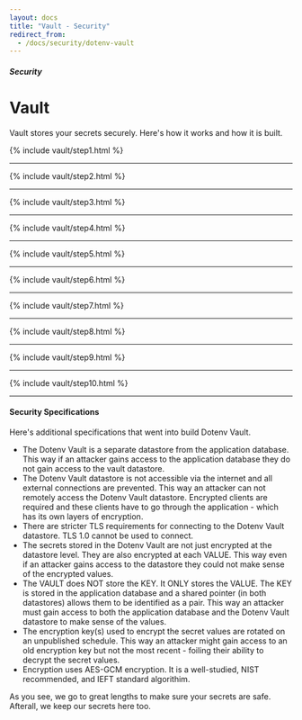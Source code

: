```yaml
---
layout: docs
title: "Vault - Security"
redirect_from:
  - /docs/security/dotenv-vault
---
```


##### Security

# Vault

Vault stores your secrets securely. Here's how it works and how it is built.

{% include vault/step1.html %}

---

{% include vault/step2.html %}

---

{% include vault/step3.html %}

---

{% include vault/step4.html %}

---

{% include vault/step5.html %}

---

{% include vault/step6.html %}

---

{% include vault/step7.html %}

---

{% include vault/step8.html %}

---

{% include vault/step9.html %}

---

{% include vault/step10.html %}

---

#### Security Specifications

Here's additional specifications that went into build Dotenv Vault.

* The Dotenv Vault is a separate datastore from the application database. This way if an attacker gains access to the application database they do not gain access to the vault datastore.
* The Dotenv Vault datastore is not accessible via the internet and all external connections are prevented. This way an attacker can not remotely access the Dotenv Vault datastore.
Encrypted clients are required and these clients have to go through the application - which has its own layers of encryption.
* There are stricter TLS requirements for connecting to the Dotenv Vault datastore. TLS 1.0 cannot be used to connect.
* The secrets stored in the Dotenv Vault are not just encrypted at the datastore level. They are also encrypted at each VALUE. This way even if an attacker gains access to the datastore they could not make sense of the encrypted values.
* The VAULT does NOT store the KEY. It ONLY stores the VALUE. The KEY is stored in the application database and a shared pointer (in both datastores) allows them to be identified as a pair. This way an attacker must gain access to both the application database and the Dotenv Vault datastore to make sense of the values.
* The encryption key(s) used to encrypt the secret values are rotated on an unpublished schedule. This way an attacker might gain access to an old encryption key but not the most recent - foiling their ability to decrypt the secret values.
* Encryption uses AES-GCM encryption. It is a well-studied, NIST recommended, and IEFT standard algorithim.

As you see, we go to great lengths to make sure your secrets are safe. Afterall, we keep our secrets here too.


